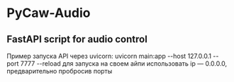 <h1>PyCaw-Audio</h1>
<h2>FastAPI script for audio control</h2>
Пример запуска API через uvicorn:  
uvicorn main:app --host 127.0.0.1 --port 7777 --reload
для запуска на своем айпи использовать ip — 0.0.0.0, предварительно пробросив порты

